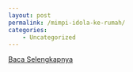 ```yaml
---
layout: post
permalink: /mimpi-idola-ke-rumah/
categories:
    - Uncategorized
---
```


[Baca Selengkapnya](/08)